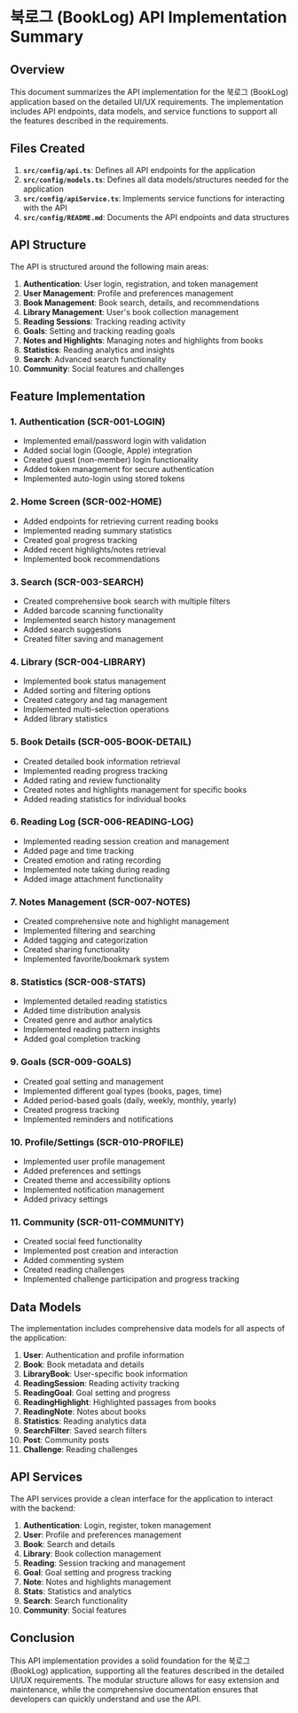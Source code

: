 # 북로그 (BookLog) API Implementation Summary

## Overview

This document summarizes the API implementation for the 북로그 (BookLog) application based on the detailed UI/UX requirements. The implementation includes API endpoints, data models, and service functions to support all the features described in the requirements.

## Files Created

1. **`src/config/api.ts`**: Defines all API endpoints for the application
2. **`src/config/models.ts`**: Defines all data models/structures needed for the application
3. **`src/config/apiService.ts`**: Implements service functions for interacting with the API
4. **`src/config/README.md`**: Documents the API endpoints and data structures

## API Structure

The API is structured around the following main areas:

1. **Authentication**: User login, registration, and token management
2. **User Management**: Profile and preferences management
3. **Book Management**: Book search, details, and recommendations
4. **Library Management**: User's book collection management
5. **Reading Sessions**: Tracking reading activity
6. **Goals**: Setting and tracking reading goals
7. **Notes and Highlights**: Managing notes and highlights from books
8. **Statistics**: Reading analytics and insights
9. **Search**: Advanced search functionality
10. **Community**: Social features and challenges

## Feature Implementation

### 1. Authentication (SCR-001-LOGIN)

- Implemented email/password login with validation
- Added social login (Google, Apple) integration
- Created guest (non-member) login functionality
- Added token management for secure authentication
- Implemented auto-login using stored tokens

### 2. Home Screen (SCR-002-HOME)

- Added endpoints for retrieving current reading books
- Implemented reading summary statistics
- Created goal progress tracking
- Added recent highlights/notes retrieval
- Implemented book recommendations

### 3. Search (SCR-003-SEARCH)

- Created comprehensive book search with multiple filters
- Added barcode scanning functionality
- Implemented search history management
- Added search suggestions
- Created filter saving and management

### 4. Library (SCR-004-LIBRARY)

- Implemented book status management
- Added sorting and filtering options
- Created category and tag management
- Implemented multi-selection operations
- Added library statistics

### 5. Book Details (SCR-005-BOOK-DETAIL)

- Created detailed book information retrieval
- Implemented reading progress tracking
- Added rating and review functionality
- Created notes and highlights management for specific books
- Added reading statistics for individual books

### 6. Reading Log (SCR-006-READING-LOG)

- Implemented reading session creation and management
- Added page and time tracking
- Created emotion and rating recording
- Implemented note taking during reading
- Added image attachment functionality

### 7. Notes Management (SCR-007-NOTES)

- Created comprehensive note and highlight management
- Implemented filtering and searching
- Added tagging and categorization
- Created sharing functionality
- Implemented favorite/bookmark system

### 8. Statistics (SCR-008-STATS)

- Implemented detailed reading statistics
- Added time distribution analysis
- Created genre and author analytics
- Implemented reading pattern insights
- Added goal completion tracking

### 9. Goals (SCR-009-GOALS)

- Created goal setting and management
- Implemented different goal types (books, pages, time)
- Added period-based goals (daily, weekly, monthly, yearly)
- Created progress tracking
- Implemented reminders and notifications

### 10. Profile/Settings (SCR-010-PROFILE)

- Implemented user profile management
- Added preferences and settings
- Created theme and accessibility options
- Implemented notification management
- Added privacy settings

### 11. Community (SCR-011-COMMUNITY)

- Created social feed functionality
- Implemented post creation and interaction
- Added commenting system
- Created reading challenges
- Implemented challenge participation and progress tracking

## Data Models

The implementation includes comprehensive data models for all aspects of the application:

1. **User**: Authentication and profile information
2. **Book**: Book metadata and details
3. **LibraryBook**: User-specific book information
4. **ReadingSession**: Reading activity tracking
5. **ReadingGoal**: Goal setting and progress
6. **ReadingHighlight**: Highlighted passages from books
7. **ReadingNote**: Notes about books
8. **Statistics**: Reading analytics data
9. **SearchFilter**: Saved search filters
10. **Post**: Community posts
11. **Challenge**: Reading challenges

## API Services

The API services provide a clean interface for the application to interact with the backend:

1. **Authentication**: Login, register, token management
2. **User**: Profile and preferences management
3. **Book**: Search and details
4. **Library**: Book collection management
5. **Reading**: Session tracking and management
6. **Goal**: Goal setting and progress tracking
7. **Note**: Notes and highlights management
8. **Stats**: Statistics and analytics
9. **Search**: Search functionality
10. **Community**: Social features

## Conclusion

This API implementation provides a solid foundation for the 북로그 (BookLog) application, supporting all the features described in the detailed UI/UX requirements. The modular structure allows for easy extension and maintenance, while the comprehensive documentation ensures that developers can quickly understand and use the API.

